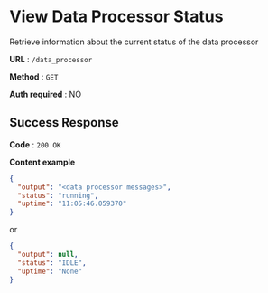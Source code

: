 ﻿
# View Data Processor Status

Retrieve information about the current status of the data processor

**URL** : `/data_processor`

**Method** : `GET`

**Auth required** : NO

## Success Response

**Code** : `200 OK`

**Content example**

```json
{
  "output": "<data processor messages>", 
  "status": "running", 
  "uptime": "11:05:46.059370"
}
```

or 
```json
{
  "output": null, 
  "status": "IDLE", 
  "uptime": "None"
}
```

